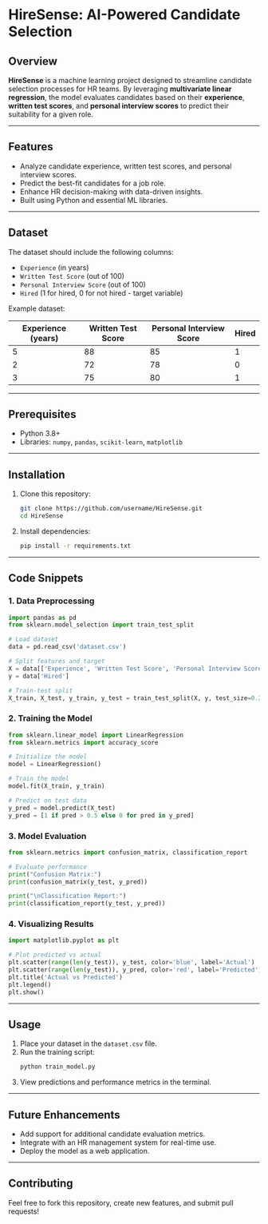 # HireSense: AI-Powered Candidate Selection



## Overview
**HireSense** is a machine learning project designed to streamline candidate selection processes for HR teams. By leveraging **multivariate linear regression**, the model evaluates candidates based on their **experience**, **written test scores**, and **personal interview scores** to predict their suitability for a given role.

---

## Features
- Analyze candidate experience, written test scores, and personal interview scores.
- Predict the best-fit candidates for a job role.
- Enhance HR decision-making with data-driven insights.
- Built using Python and essential ML libraries.

---

## Dataset
The dataset should include the following columns:
- `Experience` (in years)
- `Written Test Score` (out of 100)
- `Personal Interview Score` (out of 100)
- `Hired` (1 for hired, 0 for not hired - target variable)

Example dataset:

| Experience (years) | Written Test Score | Personal Interview Score | Hired |
|---------------------|--------------------|--------------------------|-------|
| 5                   | 88                 | 85                       | 1     |
| 2                   | 72                 | 78                       | 0     |
| 3                   | 75                 | 80                       | 1     |

---

## Prerequisites
- Python 3.8+
- Libraries: `numpy`, `pandas`, `scikit-learn`, `matplotlib`

---

## Installation
1. Clone this repository:
   ```bash
   git clone https://github.com/username/HireSense.git
   cd HireSense
   ```
2. Install dependencies:
   ```bash
   pip install -r requirements.txt
   ```

---

## Code Snippets

### 1. Data Preprocessing
```python
import pandas as pd
from sklearn.model_selection import train_test_split

# Load dataset
data = pd.read_csv('dataset.csv')

# Split features and target
X = data[['Experience', 'Written Test Score', 'Personal Interview Score']]
y = data['Hired']

# Train-test split
X_train, X_test, y_train, y_test = train_test_split(X, y, test_size=0.2, random_state=42)
```

### 2. Training the Model
```python
from sklearn.linear_model import LinearRegression
from sklearn.metrics import accuracy_score

# Initialize the model
model = LinearRegression()

# Train the model
model.fit(X_train, y_train)

# Predict on test data
y_pred = model.predict(X_test)
y_pred = [1 if pred > 0.5 else 0 for pred in y_pred]
```

### 3. Model Evaluation
```python
from sklearn.metrics import confusion_matrix, classification_report

# Evaluate performance
print("Confusion Matrix:")
print(confusion_matrix(y_test, y_pred))

print("\nClassification Report:")
print(classification_report(y_test, y_pred))
```

### 4. Visualizing Results
```python
import matplotlib.pyplot as plt

# Plot predicted vs actual
plt.scatter(range(len(y_test)), y_test, color='blue', label='Actual')
plt.scatter(range(len(y_test)), y_pred, color='red', label='Predicted')
plt.title('Actual vs Predicted')
plt.legend()
plt.show()
```

---

## Usage
1. Place your dataset in the `dataset.csv` file.
2. Run the training script:
   ```bash
   python train_model.py
   ```
3. View predictions and performance metrics in the terminal.

---

## Future Enhancements
- Add support for additional candidate evaluation metrics.
- Integrate with an HR management system for real-time use.
- Deploy the model as a web application.

---

## Contributing
Feel free to fork this repository, create new features, and submit pull requests!
